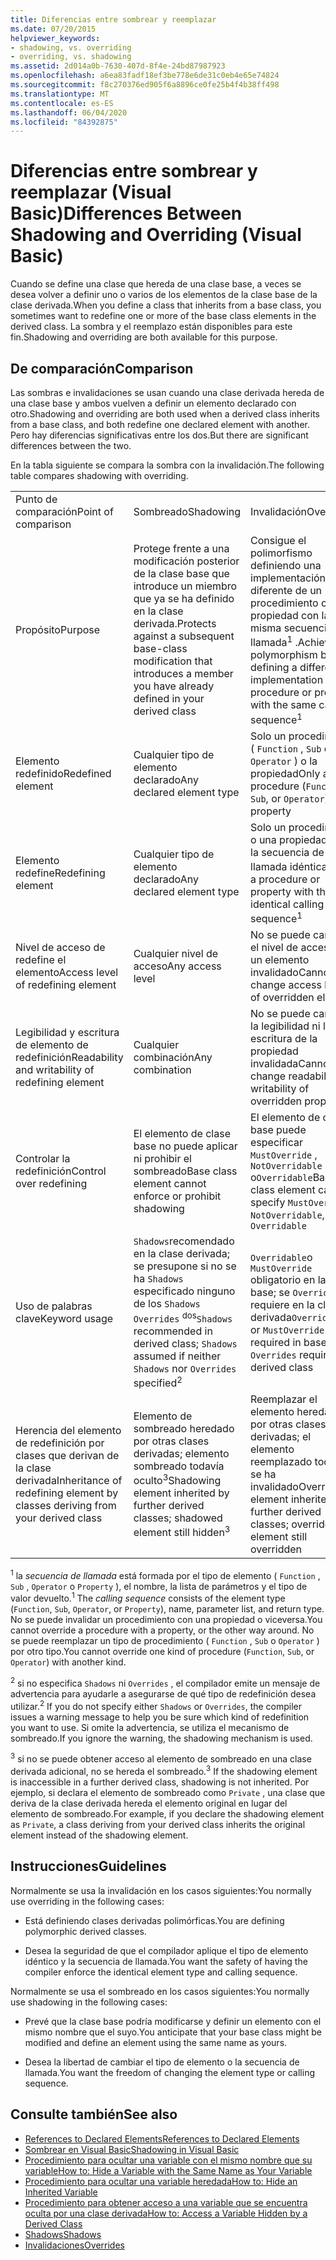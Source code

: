 ```yaml
---
title: Diferencias entre sombrear y reemplazar
ms.date: 07/20/2015
helpviewer_keywords:
- shadowing, vs. overriding
- overriding, vs. shadowing
ms.assetid: 2d014a0b-7630-407d-8f4e-24bd87987923
ms.openlocfilehash: a6ea83fadf18ef3be778e6de31c0eb4e65e74824
ms.sourcegitcommit: f8c270376ed905f6a8896ce0fe25b4f4b38ff498
ms.translationtype: MT
ms.contentlocale: es-ES
ms.lasthandoff: 06/04/2020
ms.locfileid: "84392875"
---
```

# <a name="differences-between-shadowing-and-overriding-visual-basic"></a><span data-ttu-id="044b0-102">Diferencias entre sombrear y reemplazar (Visual Basic)</span><span class="sxs-lookup"><span data-stu-id="044b0-102">Differences Between Shadowing and Overriding (Visual Basic)</span></span>
<span data-ttu-id="044b0-103">Cuando se define una clase que hereda de una clase base, a veces se desea volver a definir uno o varios de los elementos de la clase base de la clase derivada.</span><span class="sxs-lookup"><span data-stu-id="044b0-103">When you define a class that inherits from a base class, you sometimes want to redefine one or more of the base class elements in the derived class.</span></span> <span data-ttu-id="044b0-104">La sombra y el reemplazo están disponibles para este fin.</span><span class="sxs-lookup"><span data-stu-id="044b0-104">Shadowing and overriding are both available for this purpose.</span></span>  
  
## <a name="comparison"></a><span data-ttu-id="044b0-105">De comparación</span><span class="sxs-lookup"><span data-stu-id="044b0-105">Comparison</span></span>  
 <span data-ttu-id="044b0-106">Las sombras e invalidaciones se usan cuando una clase derivada hereda de una clase base y ambos vuelven a definir un elemento declarado con otro.</span><span class="sxs-lookup"><span data-stu-id="044b0-106">Shadowing and overriding are both used when a derived class inherits from a base class, and both redefine one declared element with another.</span></span> <span data-ttu-id="044b0-107">Pero hay diferencias significativas entre los dos.</span><span class="sxs-lookup"><span data-stu-id="044b0-107">But there are significant differences between the two.</span></span>  
  
 <span data-ttu-id="044b0-108">En la tabla siguiente se compara la sombra con la invalidación.</span><span class="sxs-lookup"><span data-stu-id="044b0-108">The following table compares shadowing with overriding.</span></span>  
  
||||  
|---|---|---|  
|<span data-ttu-id="044b0-109">Punto de comparación</span><span class="sxs-lookup"><span data-stu-id="044b0-109">Point of comparison</span></span>|<span data-ttu-id="044b0-110">Sombreado</span><span class="sxs-lookup"><span data-stu-id="044b0-110">Shadowing</span></span>|<span data-ttu-id="044b0-111">Invalidación</span><span class="sxs-lookup"><span data-stu-id="044b0-111">Overriding</span></span>|  
|<span data-ttu-id="044b0-112">Propósito</span><span class="sxs-lookup"><span data-stu-id="044b0-112">Purpose</span></span>|<span data-ttu-id="044b0-113">Protege frente a una modificación posterior de la clase base que introduce un miembro que ya se ha definido en la clase derivada.</span><span class="sxs-lookup"><span data-stu-id="044b0-113">Protects against a subsequent base-class modification that introduces a member you have already defined in your derived class</span></span>|<span data-ttu-id="044b0-114">Consigue el polimorfismo definiendo una implementación diferente de un procedimiento o una propiedad con la misma secuencia de llamada<sup>1</sup> .</span><span class="sxs-lookup"><span data-stu-id="044b0-114">Achieves polymorphism by defining a different implementation of a procedure or property with the same calling sequence<sup>1</sup></span></span>|  
|<span data-ttu-id="044b0-115">Elemento redefinido</span><span class="sxs-lookup"><span data-stu-id="044b0-115">Redefined element</span></span>|<span data-ttu-id="044b0-116">Cualquier tipo de elemento declarado</span><span class="sxs-lookup"><span data-stu-id="044b0-116">Any declared element type</span></span>|<span data-ttu-id="044b0-117">Solo un procedimiento ( `Function` , `Sub` o `Operator` ) o la propiedad</span><span class="sxs-lookup"><span data-stu-id="044b0-117">Only a procedure (`Function`, `Sub`, or `Operator`) or property</span></span>|  
|<span data-ttu-id="044b0-118">Elemento redefine</span><span class="sxs-lookup"><span data-stu-id="044b0-118">Redefining element</span></span>|<span data-ttu-id="044b0-119">Cualquier tipo de elemento declarado</span><span class="sxs-lookup"><span data-stu-id="044b0-119">Any declared element type</span></span>|<span data-ttu-id="044b0-120">Solo un procedimiento o una propiedad con la secuencia de llamada idéntica<sup>1</sup></span><span class="sxs-lookup"><span data-stu-id="044b0-120">Only a procedure or property with the identical calling sequence<sup>1</sup></span></span>|  
|<span data-ttu-id="044b0-121">Nivel de acceso de redefine el elemento</span><span class="sxs-lookup"><span data-stu-id="044b0-121">Access level of redefining element</span></span>|<span data-ttu-id="044b0-122">Cualquier nivel de acceso</span><span class="sxs-lookup"><span data-stu-id="044b0-122">Any access level</span></span>|<span data-ttu-id="044b0-123">No se puede cambiar el nivel de acceso de un elemento invalidado</span><span class="sxs-lookup"><span data-stu-id="044b0-123">Cannot change access level of overridden element</span></span>|  
|<span data-ttu-id="044b0-124">Legibilidad y escritura de elemento de redefinición</span><span class="sxs-lookup"><span data-stu-id="044b0-124">Readability and writability of redefining element</span></span>|<span data-ttu-id="044b0-125">Cualquier combinación</span><span class="sxs-lookup"><span data-stu-id="044b0-125">Any combination</span></span>|<span data-ttu-id="044b0-126">No se puede cambiar la legibilidad ni la escritura de la propiedad invalidada</span><span class="sxs-lookup"><span data-stu-id="044b0-126">Cannot change readability or writability of overridden property</span></span>|  
|<span data-ttu-id="044b0-127">Controlar la redefinición</span><span class="sxs-lookup"><span data-stu-id="044b0-127">Control over redefining</span></span>|<span data-ttu-id="044b0-128">El elemento de clase base no puede aplicar ni prohibir el sombreado</span><span class="sxs-lookup"><span data-stu-id="044b0-128">Base class element cannot enforce or prohibit shadowing</span></span>|<span data-ttu-id="044b0-129">El elemento de clase base puede especificar `MustOverride` , `NotOverridable` o`Overridable`</span><span class="sxs-lookup"><span data-stu-id="044b0-129">Base class element can specify `MustOverride`, `NotOverridable`, or `Overridable`</span></span>|  
|<span data-ttu-id="044b0-130">Uso de palabras clave</span><span class="sxs-lookup"><span data-stu-id="044b0-130">Keyword usage</span></span>|<span data-ttu-id="044b0-131">`Shadows`recomendado en la clase derivada; se presupone si no se ha `Shadows` especificado ninguno de los `Shadows` `Overrides` <sup>dos</sup></span><span class="sxs-lookup"><span data-stu-id="044b0-131">`Shadows` recommended in derived class; `Shadows` assumed if neither `Shadows` nor `Overrides` specified<sup>2</sup></span></span>|<span data-ttu-id="044b0-132">`Overridable`o `MustOverride` obligatorio en la clase base; se `Overrides` requiere en la clase derivada</span><span class="sxs-lookup"><span data-stu-id="044b0-132">`Overridable` or `MustOverride` required in base class; `Overrides` required in derived class</span></span>|  
|<span data-ttu-id="044b0-133">Herencia del elemento de redefinición por clases que derivan de la clase derivada</span><span class="sxs-lookup"><span data-stu-id="044b0-133">Inheritance of redefining element by classes deriving from your derived class</span></span>|<span data-ttu-id="044b0-134">Elemento de sombreado heredado por otras clases derivadas; elemento sombreado todavía oculto<sup>3</sup></span><span class="sxs-lookup"><span data-stu-id="044b0-134">Shadowing element inherited by further derived classes; shadowed element still hidden<sup>3</sup></span></span>|<span data-ttu-id="044b0-135">Reemplazar el elemento heredado por otras clases derivadas; el elemento reemplazado todavía se ha invalidado</span><span class="sxs-lookup"><span data-stu-id="044b0-135">Overriding element inherited by further derived classes; overridden element still overridden</span></span>|  
  
 <span data-ttu-id="044b0-136"><sup>1</sup> la *secuencia de llamada* está formada por el tipo de elemento ( `Function` , `Sub` , `Operator` o `Property` ), el nombre, la lista de parámetros y el tipo de valor devuelto.</span><span class="sxs-lookup"><span data-stu-id="044b0-136"><sup>1</sup> The *calling sequence* consists of the element type (`Function`, `Sub`, `Operator`, or `Property`), name, parameter list, and return type.</span></span> <span data-ttu-id="044b0-137">No se puede invalidar un procedimiento con una propiedad o viceversa.</span><span class="sxs-lookup"><span data-stu-id="044b0-137">You cannot override a procedure with a property, or the other way around.</span></span> <span data-ttu-id="044b0-138">No se puede reemplazar un tipo de procedimiento ( `Function` , `Sub` o `Operator` ) por otro tipo.</span><span class="sxs-lookup"><span data-stu-id="044b0-138">You cannot override one kind of procedure (`Function`, `Sub`, or `Operator`) with another kind.</span></span>  
  
 <span data-ttu-id="044b0-139"><sup>2</sup> si no especifica `Shadows` ni `Overrides` , el compilador emite un mensaje de advertencia para ayudarle a asegurarse de qué tipo de redefinición desea utilizar.</span><span class="sxs-lookup"><span data-stu-id="044b0-139"><sup>2</sup> If you do not specify either `Shadows` or `Overrides`, the compiler issues a warning message to help you be sure which kind of redefinition you want to use.</span></span> <span data-ttu-id="044b0-140">Si omite la advertencia, se utiliza el mecanismo de sombreado.</span><span class="sxs-lookup"><span data-stu-id="044b0-140">If you ignore the warning, the shadowing mechanism is used.</span></span>  
  
 <span data-ttu-id="044b0-141"><sup>3</sup> si no se puede obtener acceso al elemento de sombreado en una clase derivada adicional, no se hereda el sombreado.</span><span class="sxs-lookup"><span data-stu-id="044b0-141"><sup>3</sup> If the shadowing element is inaccessible in a further derived class, shadowing is not inherited.</span></span> <span data-ttu-id="044b0-142">Por ejemplo, si declara el elemento de sombreado como `Private` , una clase que deriva de la clase derivada hereda el elemento original en lugar del elemento de sombreado.</span><span class="sxs-lookup"><span data-stu-id="044b0-142">For example, if you declare the shadowing element as `Private`, a class deriving from your derived class inherits the original element instead of the shadowing element.</span></span>  
  
## <a name="guidelines"></a><span data-ttu-id="044b0-143">Instrucciones</span><span class="sxs-lookup"><span data-stu-id="044b0-143">Guidelines</span></span>  
 <span data-ttu-id="044b0-144">Normalmente se usa la invalidación en los casos siguientes:</span><span class="sxs-lookup"><span data-stu-id="044b0-144">You normally use overriding in the following cases:</span></span>  
  
- <span data-ttu-id="044b0-145">Está definiendo clases derivadas polimórficas.</span><span class="sxs-lookup"><span data-stu-id="044b0-145">You are defining polymorphic derived classes.</span></span>  
  
- <span data-ttu-id="044b0-146">Desea la seguridad de que el compilador aplique el tipo de elemento idéntico y la secuencia de llamada.</span><span class="sxs-lookup"><span data-stu-id="044b0-146">You want the safety of having the compiler enforce the identical element type and calling sequence.</span></span>  
  
 <span data-ttu-id="044b0-147">Normalmente se usa el sombreado en los casos siguientes:</span><span class="sxs-lookup"><span data-stu-id="044b0-147">You normally use shadowing in the following cases:</span></span>  
  
- <span data-ttu-id="044b0-148">Prevé que la clase base podría modificarse y definir un elemento con el mismo nombre que el suyo.</span><span class="sxs-lookup"><span data-stu-id="044b0-148">You anticipate that your base class might be modified and define an element using the same name as yours.</span></span>  
  
- <span data-ttu-id="044b0-149">Desea la libertad de cambiar el tipo de elemento o la secuencia de llamada.</span><span class="sxs-lookup"><span data-stu-id="044b0-149">You want the freedom of changing the element type or calling sequence.</span></span>  
  
## <a name="see-also"></a><span data-ttu-id="044b0-150">Consulte también</span><span class="sxs-lookup"><span data-stu-id="044b0-150">See also</span></span>

- [<span data-ttu-id="044b0-151">References to Declared Elements</span><span class="sxs-lookup"><span data-stu-id="044b0-151">References to Declared Elements</span></span>](references-to-declared-elements.md)
- [<span data-ttu-id="044b0-152">Sombrear en Visual Basic</span><span class="sxs-lookup"><span data-stu-id="044b0-152">Shadowing in Visual Basic</span></span>](shadowing.md)
- [<span data-ttu-id="044b0-153">Procedimiento para ocultar una variable con el mismo nombre que su variable</span><span class="sxs-lookup"><span data-stu-id="044b0-153">How to: Hide a Variable with the Same Name as Your Variable</span></span>](how-to-hide-a-variable-with-the-same-name-as-your-variable.md)
- [<span data-ttu-id="044b0-154">Procedimiento para ocultar una variable heredada</span><span class="sxs-lookup"><span data-stu-id="044b0-154">How to: Hide an Inherited Variable</span></span>](how-to-hide-an-inherited-variable.md)
- [<span data-ttu-id="044b0-155">Procedimiento para obtener acceso a una variable que se encuentra oculta por una clase derivada</span><span class="sxs-lookup"><span data-stu-id="044b0-155">How to: Access a Variable Hidden by a Derived Class</span></span>](how-to-access-a-variable-hidden-by-a-derived-class.md)
- [<span data-ttu-id="044b0-156">Shadows</span><span class="sxs-lookup"><span data-stu-id="044b0-156">Shadows</span></span>](../../../language-reference/modifiers/shadows.md)
- [<span data-ttu-id="044b0-157">Invalidaciones</span><span class="sxs-lookup"><span data-stu-id="044b0-157">Overrides</span></span>](../../../language-reference/modifiers/overrides.md)
